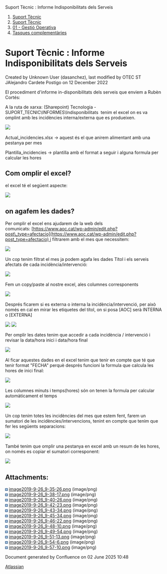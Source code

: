 Suport Tècnic : Informe Indisponibilitats dels Serveis  

1.  [Suport Tècnic](index.html)
2.  [Suport Tècnic](13893782.html)
3.  [01 - Gestió Operativa](26313391.html)
4.  [Tasques complementàries](26313409.html)

Suport Tècnic : Informe Indisponibilitats dels Serveis
======================================================

Created by Unknown User (dasanchez), last modified by OTEC ST JAlejandro Cardete Postigo on 12 December 2022

El procediment d'informe in-disponibilitats dels serveis que enviem a Rubèn Cortés:

  

A la ruta de xarxa: (Sharepoint) Tecnologia - SUPORT\_TECNIC\\INFORMES\\Indisponibilitats  tenim el excel on es va omplint amb les incidències interna/externa que es produeixen. 

  

![](attachments/28704906/28704907.png)

Actual\_incidencies.xlsx → aquest és el que anirem alimentant amb una pestanya per mes

Plantilla\_incidencies → plantilla amb el format a seguir i alguna formula per calcular les hores

Com omplir el excel? 
---------------------

el excel té el següent aspecte:

![](attachments/28704906/28704908.png)

on agafem les dades? 
---------------------

Per omplir el excel ens ajudarem de la web dels comunicats: [https://www.aoc.cat/wp-admin/edit.php?post\_type=afectacio](https://www.aoc.cat/wp-admin/edit.php?post_type=afectacio) i filtrarem amb el mes que necessitem:

![](attachments/28704906/28704909.png)

Un cop tenim filtrat el mes ja podem agafa les dades Títol i els serveis afectats de cada incidència/intervenció:   

![](attachments/28704906/28704911.png)

Fem un copy/paste al nostre excel, ales columnes corresponents 

![](attachments/28704906/28704912.png)

Després ficarem si es externa o interna la incidència/intervenció, per això només en cal en mirar les etiquetes del títol, on si posa \[AOC\] serà INTERNA o \[EXTERNA\]

![](attachments/28704906/28704913.png) ![](attachments/28704906/28704914.png)

Per omplir les dates tenim que accedir a cada incidència / intervenció i revisar la data/hora inici i data/hora final

  

![](attachments/28704906/28704915.png)

Al ficar aquestes dades en el excel tenim que tenir en compte que té que tenir format "FECHA" perquè després funcioni la formula que calcula les hores de inici final:

![](attachments/28704906/28704916.png)

Les columnes minuts i temps(hores) són on tenen la formula per calcular automàticament el temps 

![](attachments/28704906/28704917.png)

Un cop tenim totes les incidències del mes que estem fent, farem un sumatori de les incidències/intervencions, tenint en compte que tenim que fer les següents separacions: 

  

![](attachments/28704906/28704919.png)

  

També tenim que omplir una pestanya en excel amb un resum de les hores, on només es copiar el sumatori corresponent: 

![](attachments/28704906/28704920.png)

  

  

Attachments:
------------

![](images/icons/bullet_blue.gif) [image2019-9-26\_9-35-26.png](attachments/28704906/28704907.png) (image/png)  
![](images/icons/bullet_blue.gif) [image2019-9-26\_9-38-17.png](attachments/28704906/28704908.png) (image/png)  
![](images/icons/bullet_blue.gif) [image2019-9-26\_9-40-26.png](attachments/28704906/28704909.png) (image/png)  
![](images/icons/bullet_blue.gif) [image2019-9-26\_9-42-23.png](attachments/28704906/28704911.png) (image/png)  
![](images/icons/bullet_blue.gif) [image2019-9-26\_9-43-34.png](attachments/28704906/28704912.png) (image/png)  
![](images/icons/bullet_blue.gif) [image2019-9-26\_9-45-34.png](attachments/28704906/28704913.png) (image/png)  
![](images/icons/bullet_blue.gif) [image2019-9-26\_9-46-22.png](attachments/28704906/28704914.png) (image/png)  
![](images/icons/bullet_blue.gif) [image2019-9-26\_9-48-10.png](attachments/28704906/28704915.png) (image/png)  
![](images/icons/bullet_blue.gif) [image2019-9-26\_9-49-54.png](attachments/28704906/28704916.png) (image/png)  
![](images/icons/bullet_blue.gif) [image2019-9-26\_9-51-13.png](attachments/28704906/28704917.png) (image/png)  
![](images/icons/bullet_blue.gif) [image2019-9-26\_9-54-6.png](attachments/28704906/28704919.png) (image/png)  
![](images/icons/bullet_blue.gif) [image2019-9-26\_9-57-10.png](attachments/28704906/28704920.png) (image/png)  

Document generated by Confluence on 02 June 2025 10:48

[Atlassian](http://www.atlassian.com/)